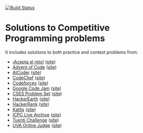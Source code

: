 [![Build Status](https://circleci.com/gh/abeaumont/competitive-programming.svg?style=shield&circle-token=:circle-token)](https://circleci.com/gh/abeaumont/competitive-programming)
# Solutions to Competitive Programming problems

It includes solutions to both practice and contest problems from:

- [¡Acepta el reto!](aceptaelreto/README.md) ([site](https://www.aceptaelreto.com/))
- [Advent of Code](advent-of-code/README.md) ([site](https://adventofcode.com/))
- [AtCoder](atcoder/README.md) ([site](https://atcoder.jp/))
- [CodeChef](codechef/README.md) ([site](https://www.codechef.com/))
- [Codeforces](codeforces/README.md) ([site](https://codeforces.com/))
- [Google Code Jam](codejam/README.md) ([site](https://code.google.com/codejam/))
- [CSES Problem Set](cses/README.md) ([site](https://cses.fi/problemset/))
- [HackerEarth](hackerearth) ([site](https://www.hackerearth.com/))
- [HackerRank](hackerrank/README.md) ([site](https://www.hackerrank.com/))
- [Kattis](kattis/README.md) ([site](https://open.kattis.com/))
- [ICPC Live Archive](live-archive/README.md) ([site](https://icpcarchive.ecs.baylor.edu/))
- [Tuenti Challenge](tuenti) ([site](https://contest.tuenti.net))
- [UVA Online Judge](uva/README.md) ([site](https://uva.onlinejudge.org/))
